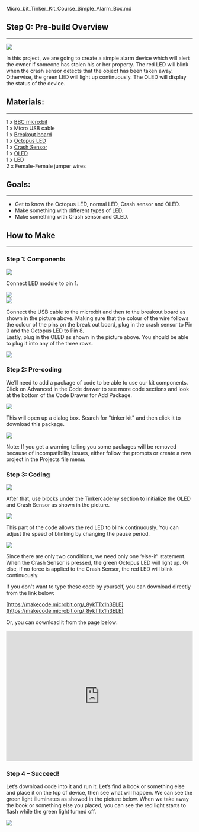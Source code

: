 Micro_bit_Tinker_Kit_Course_Simple_Alarm_Box.md

## Step 0: Pre-build Overview  
---

![](https://i.imgur.com/mNlJj4l.png)    

In this project, we are going to create a simple alarm device which will alert the owner if someone has stolen his or her property. The red LED will blink when the crash sensor detects that the object has been taken away. Otherwise, the green LED will light up continuously. The OLED will display the status of the device.  

## Materials:          
---

1 x [BBC micro:bit](http://www.elecfreaks.com/estore/micro-bit-board.html)      
1 x Micro USB cable    
1 x [Breakout board](http://www.elecfreaks.com/estore/elecfreaks-micro-bit-breakout-board.html)    
1 x [Octopus LED](https://www.elecfreaks.com/estore/octopus-5mm-led-brick-obled-white.html)    
1 x [Crash Sensor](https://www.elecfreaks.com/estore/octopus-crash-sensor-brick.html)       
1 x [OLED](https://www.elecfreaks.com/estore/iic-oled.html)    
1 x LED    
2 x Female-Female jumper wires    


## Goals:      
---

- Get to know the Octopus LED, normal LED, Crash sensor and OLED.       
- Make something with different types of LED.    
- Make something with Crash sensor and OLED.    


## How to Make      
---

### Step 1: Components      

![](https://i.imgur.com/208tSHD.jpg)    

Connect LED module to pin 1.    

![](https://i.imgur.com/wGQpzcn.jpg)    
![](https://i.imgur.com/9yVjSuC.jpg)    

Connect the USB cable to the micro:bit and then to the breakout board as shown in the picture above. Making sure that the colour of the wire follows the colour of the pins on the break out board, plug in the crash sensor to Pin 0 and the Octopus LED to Pin 8.     
Lastly, plug in the OLED as shown in the picture above. You should be able to plug it into any of the three rows.    

![](https://i.imgur.com/LQkLriL.jpg)    

### Step 2: Pre-coding          
We’ll need to add a package of code to be able to use our kit components. Click on Advanced in the Code drawer to see more code sections and look at the bottom of the Code Drawer for Add Package.    

![](https://i.imgur.com/W9LqWIQ.jpg)    

This will open up a dialog box. Search for "tinker kit" and then click it to download this package.    

![](https://i.imgur.com/JjXJhoP.png)    

Note: If you get a warning telling you some packages will be removed because of incompatibility issues, either follow the prompts or create a new project in the Projects file menu.    

### Step 3: Coding      

![](https://i.imgur.com/yVtxeb2.jpg)    

After that, use blocks under the Tinkercademy section to initialize the OLED and Crash Sensor as shown in the picture.    

![](https://i.imgur.com/z6Gzehg.jpg)    

This part of the code allows the red LED to blink continuously. You can adjust the speed of blinking by changing the pause period.    

![](https://i.imgur.com/6avB2r8.jpg)    

Since there are only two conditions, we need only one ‘else-if’ statement. When the Crash Sensor is pressed, the green Octopus LED will light up. Or else, if no force is applied to the Crash Sensor, the red LED will blink continuously.    

If you don't want to type these code by yourself, you can download directly from the link below:    

[https://makecode.microbit.org/_8ykTTx1h3ELE](https://makecode.microbit.org/_8ykTTx1h3ELE)  

Or, you can download it from the page below:    

<div style="position:relative;height:0;padding-bottom:70%;overflow:hidden;"><iframe style="position:absolute;top:0;left:0;width:100%;height:100%;" src="https://makecode.microbit.org/#pub:_8ykTTx1h3ELE" frameborder="0" sandbox="allow-popups allow-forms allow-scripts allow-same-origin"></iframe></div>

### Step 4 – Succeed!      

Let’s download code into it and run it. Let’s find a book or something else and place it on the top of device, then see what will happen. We can see the green light illuminates as showed in the picture below. When we take away the book or something else you placed, you can see the red light starts to flash while the green light turned off.    

![](https://i.imgur.com/wpyHSOF.jpg)    
